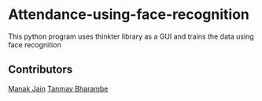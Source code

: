 # Attendance-using-face-recognition
This python program uses thinkter library as a GUI and trains the data using face recognition 


## Contributors

[Manak Jain](https://github.com/Man-ak)
[Tanmay Bharambe](https://github.com/bharambetr2002)
